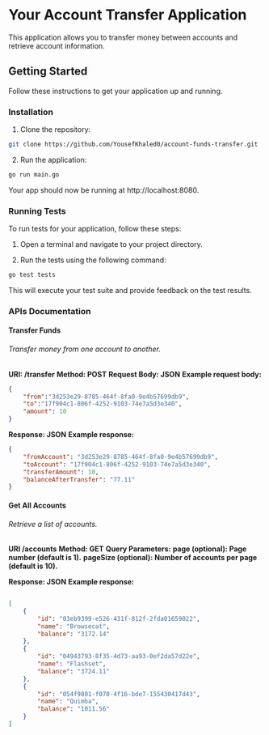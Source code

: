 # Your Account Transfer Application

This application allows you to transfer money between accounts and retrieve account information.

## Getting Started

Follow these instructions to get your application up and running.

### Installation

1. Clone the repository:

  ```bash
  git clone https://github.com/YousefKhaled0/account-funds-transfer.git
  ```

2. Run the application:

  ```bash
  go run main.go
  ```

  Your app should now be running at http://localhost:8080.

### Running Tests

To run tests for your application, follow these steps:

1. Open a terminal and navigate to your project directory.

2. Run the tests using the following command:

  ```bash
  go test tests
  ```

  This will execute your test suite and provide feedback on the test results.

### APIs Documentation

#### Transfer Funds

###### Transfer money from one account to another.

**URI: /transfer**
**Method: POST**
**Request Body: JSON**
**Example request body:**

```json
{
    "from":"3d253e29-8785-464f-8fa0-9e4b57699db9",
    "to":"17f904c1-806f-4252-9103-74e7a5d3e340",
    "amount": 10
}
```

**Response: JSON**
**Example response:**

```json
{
    "fromAccount": "3d253e29-8785-464f-8fa0-9e4b57699db9",
    "toAccount": "17f904c1-806f-4252-9103-74e7a5d3e340",
    "transferAmount": 10,
    "balanceAfterTransfer": "77.11"
}
```



#### Get All Accounts
###### Retrieve a list of accounts.

**URI /accounts**
**Method: GET**
**Query Parameters:**
**page (optional): Page number (default is 1).**
**pageSize (optional): Number of accounts per page (default is 10).**

**Response: JSON**
**Example response:**

```json

[
    {
        "id": "03eb9399-e526-431f-812f-2fda01659022",
        "name": "Browsecat",
        "balance": "3172.14"
    },
    {
        "id": "04943793-8f35-4d73-aa93-0ef2da57d22e",
        "name": "Flashset",
        "balance": "3724.11"
    },
    {
        "id": "054f9801-f070-4f16-bde7-155430417d43",
        "name": "Quimba",
        "balance": "1011.56"
    }
]
```
